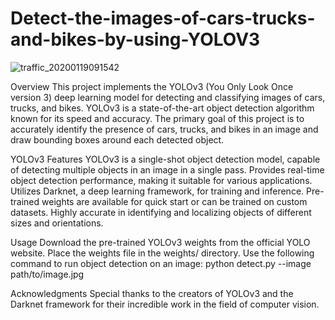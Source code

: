 # Detect-the-images-of-cars-trucks-and-bikes-by-using-YOLOV3
 ![traffic_20200119091542](https://github.com/Dhananjaysingh09/Detect-the-images-of-cars-trucks-and-bikes-by-using-YOLOV3/assets/111298483/af5805a0-9273-498c-a8a8-da9f17417967)

Overview
This project implements the YOLOv3 (You Only Look Once version 3) deep learning model for detecting and classifying images of cars, trucks, and bikes. YOLOv3 is a state-of-the-art object detection algorithm known for its speed and accuracy. The primary goal of this project is to accurately identify the presence of cars, trucks, and bikes in an image and draw bounding boxes around each detected object.

YOLOv3 Features
YOLOv3 is a single-shot object detection model, capable of detecting multiple objects in an image in a single pass.
Provides real-time object detection performance, making it suitable for various applications.
Utilizes Darknet, a deep learning framework, for training and inference.
Pre-trained weights are available for quick start or can be trained on custom datasets.
Highly accurate in identifying and localizing objects of different sizes and orientations.

Usage
Download the pre-trained YOLOv3 weights from the official YOLO website.
Place the weights file in the weights/ directory.
Use the following command to run object detection on an image: python detect.py --image path/to/image.jpg

Acknowledgments
Special thanks to the creators of YOLOv3 and the Darknet framework for their incredible work in the field of computer vision.


